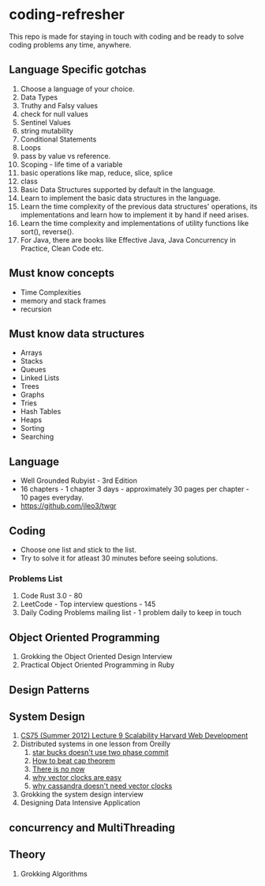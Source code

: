 # coding-refresher

This repo is made for staying in touch with coding and be ready to solve coding problems any time, anywhere.

## Language Specific gotchas

1. Choose a language of your choice.
1. Data Types
1. Truthy and Falsy values
1. check for null values
1. Sentinel Values
1. string mutability
1. Conditional Statements
1. Loops
1. pass by value vs reference.
1. Scoping - life time of a variable
1. basic operations like map, reduce, slice, splice
1. class
1. Basic Data Structures supported by default in the language.
1. Learn to implement the basic data structures in the language.
1. Learn the time complexity of the previous data structures' operations, its implementations and learn how to implement it by hand if need arises.
1. Learn the time complexity and implementations of utility functions like sort(), reverse().
1. For Java, there are books like Effective Java, Java Concurrency in Practice, Clean Code etc.

## Must know concepts

- Time Complexities
- memory and stack frames
- recursion

## Must know data structures

- Arrays
- Stacks
- Queues
- Linked Lists
- Trees
- Graphs
- Tries
- Hash Tables
- Heaps
- Sorting
- Searching

## Language

- Well Grounded Rubyist - 3rd Edition
- 16 chapters - 1 chapter 3 days - approximately 30 pages per chapter - 10 pages everyday.
- https://github.com/jleo3/twgr


## Coding

- Choose one list and stick to the list. 
- Try to solve it for atleast 30 minutes before seeing solutions.

### Problems List

1. Code Rust 3.0 - 80
2. LeetCode - Top interview questions - 145
3. Daily Coding Problems mailing list - 1 problem daily to keep in touch

## Object Oriented Programming

1. Grokking the Object Oriented Design Interview
2. Practical Object Oriented Programming in Ruby

## Design Patterns

## System Design

1. <a href="https://www.youtube.com/watch?v=-W9F__D3oY4">CS75 (Summer 2012) Lecture 9 Scalability Harvard Web Development</a>
2. Distributed systems in one lesson from Oreilly
   1. [star bucks doesn't use two phase commit](https://www.enterpriseintegrationpatterns.com/ramblings/18_starbucks.html)
   2. [How to beat cap theorem](http://nathanmarz.com/blog/how-to-beat-the-cap-theorem.html)
   3. [There is no now](https://queue.acm.org/detail.cfm?id=2745385)
   4. [why vector clocks are easy](https://riak.com/why-vector-clocks-are-easy/)
   5. [why cassandra doesn't need vector clocks](https://www.datastax.com/dev/blog/why-cassandra-doesnt-need-vector-clocks)
3. Grokking the system design interview
4. Designing Data Intensive Application

## concurrency and MultiThreading

## Theory

1. Grokking Algorithms
